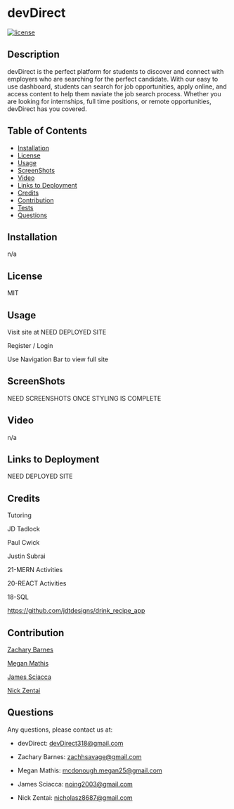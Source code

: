 # devDirect

[![license](https://img.shields.io/badge/License-MIT-ff69b4)](https://shields.io)

## Description

devDirect is the perfect platform for students to discover and connect with employers who are searching for the perfect candidate. With our easy to use dashboard, students can search for job opportunities, apply online, and access content to help them naviate the job search process. Whether you are looking for internships, full time positions, or remote opportunities, devDirect has you covered.

## Table of Contents

- [Installation](#installation)
- [License](#license)
- [Usage](#usage)
- [ScreenShots](#screenshots)
- [Video](#video)
- [Links to Deployment](#linkstodeployment)
- [Credits](#LinkstoDeployment)
- [Contribution](#contribution)
- [Tests](#tests)
- [Questions](#questions)

## Installation

n/a

## License

MIT

## Usage

Visit site at NEED DEPLOYED SITE

Register / Login

Use Navigation Bar to view full site

## ScreenShots

NEED SCREENSHOTS ONCE STYLING IS COMPLETE

## Video

n/a

## Links to Deployment

NEED DEPLOYED SITE

## Credits

Tutoring

JD Tadlock

Paul Cwick

Justin Subrai

21-MERN Activities

20-REACT Activities

18-SQL

https://github.com/jdtdesigns/drink_recipe_app

## Contribution

[Zachary Barnes](https://github.com/Animeet)

[Megan Mathis](https://github.com/MegMathis)

[James Sciacca](https://github.com/jamessciacca)

[Nick Zentai](https://github.com/njd8927)

## Questions

Any questions, please contact us at:

- devDirect: devDirect318@gmail.com

- Zachary Barnes: zachhsavage@gmail.com

- Megan Mathis: mcdonough.megan25@gmail.com

- James Sciacca: noing2003@gmail.com

- Nick Zentai: nicholasz8687@gmail.com
